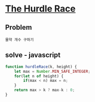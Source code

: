 # [The Hurdle Race](https://www.hackerrank.com/challenges/the-hurdle-race/problem)
## Problem
```
물약 개수 구하기
```

## solve - javascript
```javascript
function hurdleRace(k, height) {
    let max = Number.MIN_SAFE_INTEGER;
    for(let n of height) {
        if(max < n) max = n;
    }
    return max > k ? max-k : 0;
}
```
